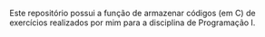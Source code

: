 Este repositório possui a função de armazenar códigos (em C) de exercícios realizados por mim para a disciplina de Programação I.
